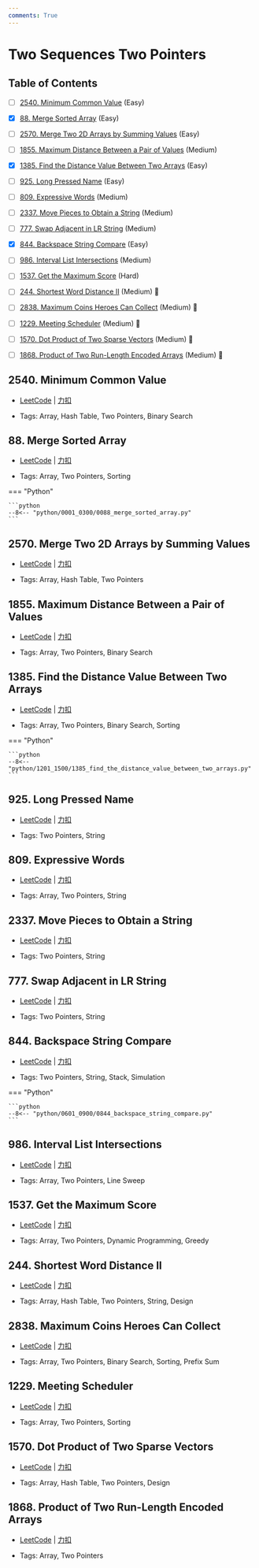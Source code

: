 ```yaml
---
comments: True
---
```


# Two Sequences Two Pointers

## Table of Contents

- [ ] [2540. Minimum Common Value](#2540-minimum-common-value) (Easy)
- [x] [88. Merge Sorted Array](#88-merge-sorted-array) (Easy)
- [ ] [2570. Merge Two 2D Arrays by Summing Values](#2570-merge-two-2d-arrays-by-summing-values) (Easy)
- [ ] [1855. Maximum Distance Between a Pair of Values](#1855-maximum-distance-between-a-pair-of-values) (Medium)
- [x] [1385. Find the Distance Value Between Two Arrays](#1385-find-the-distance-value-between-two-arrays) (Easy)
- [ ] [925. Long Pressed Name](#925-long-pressed-name) (Easy)
- [ ] [809. Expressive Words](#809-expressive-words) (Medium)
- [ ] [2337. Move Pieces to Obtain a String](#2337-move-pieces-to-obtain-a-string) (Medium)
- [ ] [777. Swap Adjacent in LR String](#777-swap-adjacent-in-lr-string) (Medium)
- [x] [844. Backspace String Compare](#844-backspace-string-compare) (Easy)
- [ ] [986. Interval List Intersections](#986-interval-list-intersections) (Medium)
- [ ] [1537. Get the Maximum Score](#1537-get-the-maximum-score) (Hard)
- [ ] [244. Shortest Word Distance II](#244-shortest-word-distance-ii) (Medium) 👑
- [ ] [2838. Maximum Coins Heroes Can Collect](#2838-maximum-coins-heroes-can-collect) (Medium) 👑
- [ ] [1229. Meeting Scheduler](#1229-meeting-scheduler) (Medium) 👑
- [ ] [1570. Dot Product of Two Sparse Vectors](#1570-dot-product-of-two-sparse-vectors) (Medium) 👑
- [ ] [1868. Product of Two Run-Length Encoded Arrays](#1868-product-of-two-run-length-encoded-arrays) (Medium) 👑


## 2540. Minimum Common Value

-    [LeetCode](https://leetcode.com/problems/minimum-common-value/) | [力扣](https://leetcode.cn/problems/minimum-common-value/)

-   Tags: Array, Hash Table, Two Pointers, Binary Search



## 88. Merge Sorted Array

-    [LeetCode](https://leetcode.com/problems/merge-sorted-array/) | [力扣](https://leetcode.cn/problems/merge-sorted-array/)

-   Tags: Array, Two Pointers, Sorting

=== "Python"

    ```python
    --8<-- "python/0001_0300/0088_merge_sorted_array.py"
    ```



## 2570. Merge Two 2D Arrays by Summing Values

-    [LeetCode](https://leetcode.com/problems/merge-two-2d-arrays-by-summing-values/) | [力扣](https://leetcode.cn/problems/merge-two-2d-arrays-by-summing-values/)

-   Tags: Array, Hash Table, Two Pointers



## 1855. Maximum Distance Between a Pair of Values

-    [LeetCode](https://leetcode.com/problems/maximum-distance-between-a-pair-of-values/) | [力扣](https://leetcode.cn/problems/maximum-distance-between-a-pair-of-values/)

-   Tags: Array, Two Pointers, Binary Search



## 1385. Find the Distance Value Between Two Arrays

-    [LeetCode](https://leetcode.com/problems/find-the-distance-value-between-two-arrays/) | [力扣](https://leetcode.cn/problems/find-the-distance-value-between-two-arrays/)

-   Tags: Array, Two Pointers, Binary Search, Sorting

=== "Python"

    ```python
    --8<-- "python/1201_1500/1385_find_the_distance_value_between_two_arrays.py"
    ```



## 925. Long Pressed Name

-    [LeetCode](https://leetcode.com/problems/long-pressed-name/) | [力扣](https://leetcode.cn/problems/long-pressed-name/)

-   Tags: Two Pointers, String



## 809. Expressive Words

-    [LeetCode](https://leetcode.com/problems/expressive-words/) | [力扣](https://leetcode.cn/problems/expressive-words/)

-   Tags: Array, Two Pointers, String



## 2337. Move Pieces to Obtain a String

-    [LeetCode](https://leetcode.com/problems/move-pieces-to-obtain-a-string/) | [力扣](https://leetcode.cn/problems/move-pieces-to-obtain-a-string/)

-   Tags: Two Pointers, String



## 777. Swap Adjacent in LR String

-    [LeetCode](https://leetcode.com/problems/swap-adjacent-in-lr-string/) | [力扣](https://leetcode.cn/problems/swap-adjacent-in-lr-string/)

-   Tags: Two Pointers, String



## 844. Backspace String Compare

-    [LeetCode](https://leetcode.com/problems/backspace-string-compare/) | [力扣](https://leetcode.cn/problems/backspace-string-compare/)

-   Tags: Two Pointers, String, Stack, Simulation

=== "Python"

    ```python
    --8<-- "python/0601_0900/0844_backspace_string_compare.py"
    ```



## 986. Interval List Intersections

-    [LeetCode](https://leetcode.com/problems/interval-list-intersections/) | [力扣](https://leetcode.cn/problems/interval-list-intersections/)

-   Tags: Array, Two Pointers, Line Sweep



## 1537. Get the Maximum Score

-    [LeetCode](https://leetcode.com/problems/get-the-maximum-score/) | [力扣](https://leetcode.cn/problems/get-the-maximum-score/)

-   Tags: Array, Two Pointers, Dynamic Programming, Greedy



## 244. Shortest Word Distance II

-    [LeetCode](https://leetcode.com/problems/shortest-word-distance-ii/) | [力扣](https://leetcode.cn/problems/shortest-word-distance-ii/)

-   Tags: Array, Hash Table, Two Pointers, String, Design



## 2838. Maximum Coins Heroes Can Collect

-    [LeetCode](https://leetcode.com/problems/maximum-coins-heroes-can-collect/) | [力扣](https://leetcode.cn/problems/maximum-coins-heroes-can-collect/)

-   Tags: Array, Two Pointers, Binary Search, Sorting, Prefix Sum



## 1229. Meeting Scheduler

-    [LeetCode](https://leetcode.com/problems/meeting-scheduler/) | [力扣](https://leetcode.cn/problems/meeting-scheduler/)

-   Tags: Array, Two Pointers, Sorting



## 1570. Dot Product of Two Sparse Vectors

-    [LeetCode](https://leetcode.com/problems/dot-product-of-two-sparse-vectors/) | [力扣](https://leetcode.cn/problems/dot-product-of-two-sparse-vectors/)

-   Tags: Array, Hash Table, Two Pointers, Design



## 1868. Product of Two Run-Length Encoded Arrays

-    [LeetCode](https://leetcode.com/problems/product-of-two-run-length-encoded-arrays/) | [力扣](https://leetcode.cn/problems/product-of-two-run-length-encoded-arrays/)

-   Tags: Array, Two Pointers
